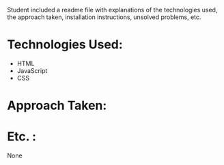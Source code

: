 Student included a readme file with explanations of the technologies used, the approach taken, installation instructions, unsolved problems, etc.

# Technologies Used:

- HTML
- JavaScript
- CSS

# Approach Taken:



# Etc. :

None